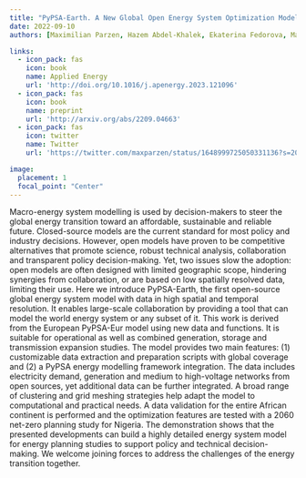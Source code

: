 ```yaml
---
title: "PyPSA-Earth. A New Global Open Energy System Optimization Model Demonstrated in Africa"
date: 2022-09-10
authors: [Maximilian Parzen, Hazem Abdel-Khalek, Ekaterina Fedorova, Matin Mahmood, Martha Maria Frysztacki, Johannes Hampp, Lukas Franken, Leon Schumm, "author", Davide Poli, Aristides Kiprakis, Davide Fiori]

links:
  - icon_pack: fas
    icon: book
    name: Applied Energy
    url: 'http://doi.org/10.1016/j.apenergy.2023.121096'
  - icon_pack: fas
    icon: book
    name: preprint
    url: 'http://arxiv.org/abs/2209.04663'
  - icon_pack: fas
    icon: twitter
    name: Twitter
    url: 'https://twitter.com/maxparzen/status/1648999725050331136?s=20'

image:
  placement: 1
  focal_point: "Center"
---
```


Macro-energy system modelling is used by decision-makers to steer the global energy transition toward an affordable, sustainable and reliable future. Closed-source models are the current standard for most policy and industry decisions. However, open models have proven to be competitive alternatives that promote science, robust technical analysis, collaboration and transparent policy decision-making. Yet, two issues slow the adoption: open models are often designed with limited geographic scope, hindering synergies from collaboration, or are based on low spatially resolved data, limiting their use. Here we introduce PyPSA-Earth, the first open-source global energy system model with data in high spatial and temporal resolution. It enables large-scale collaboration by providing a tool that can model the world energy system or any subset of it. This work is derived from the European PyPSA-Eur model using new data and functions. It is suitable for operational as well as combined generation, storage and transmission expansion studies. The model provides two main features: (1) customizable data extraction and preparation scripts with global coverage and (2) a PyPSA energy modelling framework integration. The data includes electricity demand, generation and medium to high-voltage networks from open sources, yet additional data can be further integrated. A broad range of clustering and grid meshing strategies help adapt the model to computational and practical needs. A data validation for the entire African continent is performed and the optimization features are tested with a 2060 net-zero planning study for Nigeria. The demonstration shows that the presented developments can build a highly detailed energy system model for energy planning studies to support policy and technical decision-making. We welcome joining forces to address the challenges of the energy transition together. 
